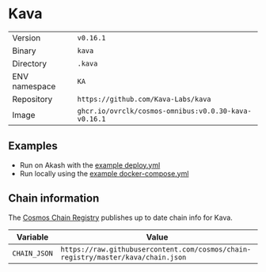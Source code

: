 # Kava

| | |
|---|---|
|Version|`v0.16.1`|
|Binary|`kava`|
|Directory|`.kava`|
|ENV namespace|`KA`|
|Repository|`https://github.com/Kava-Labs/kava`|
|Image|`ghcr.io/ovrclk/cosmos-omnibus:v0.0.30-kava-v0.16.1`|

## Examples

- Run on Akash with the [example deploy.yml](./deploy.yml)
- Run locally using the [example docker-compose.yml](./docker-compose.yml)

## Chain information

The [Cosmos Chain Registry](https://github.com/cosmos/chain-registry) publishes up to date chain info for Kava.

|Variable|Value|
|---|---|
|`CHAIN_JSON`|`https://raw.githubusercontent.com/cosmos/chain-registry/master/kava/chain.json`|
